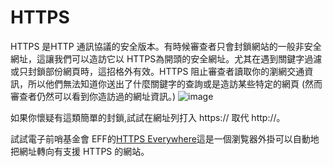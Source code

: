 [Title]: # (HTTPS)
[Order]: # (5)

# HTTPS

HTTPS 是HTTP 通訊協議的安全版本。有時候審查者只會封鎖網站的一般非安全網址，這讓我們可以造訪它以 HTTPS為開頭的安全網址。尤其在遇到關鍵字過濾或只封鎖部份網頁時，這招格外有效。HTTPS 阻止審查者讀取你的瀏網交通資訊，所以他們無法知道你送出了什麼關鍵字的查詢或是造訪某些特定的網頁 (然而審查者仍然可以看到你造訪過的網址資訊。)
![image](internetb2.png)

如果你懷疑有這類簡單的封鎖,試試在網址列打入 https:// 取代 http://。

試試電子前哨基金會 EFF的[HTTPS Everywhere](https://www.eff.org/https-everywhere)這是一個瀏覧器外掛可以自動地把網址轉向有支援 HTTPS 的網站。
